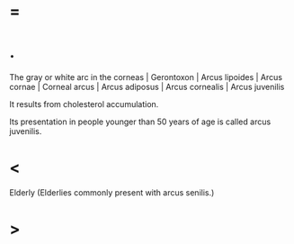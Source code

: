 # =

# .

The gray or white arc in the corneas | Gerontoxon | Arcus lipoides | Arcus cornae | Corneal arcus | Arcus adiposus | Arcus cornealis | Arcus juvenilis

It results from cholesterol accumulation.

Its presentation in people younger than 50 years of age is called arcus juvenilis.

# <

Elderly (Elderlies commonly present with arcus senilis.)

# >
